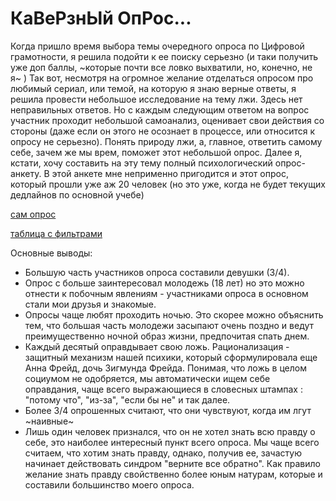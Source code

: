 # КаВеРзнЫй ОпРос...
Когда пришло время выбора темы очередного опроса по Цифровой грамотности, я решила подойти к ее поиску серьезно (и таки получить уже доп баллы, ~которые почти все ловко выхватили, но, конечно, не я~ )
Так вот, несмотря на огромное желание отделаться опросом про любимый сериал, или темой, на которую я знаю верные ответы, я решила провести небольшое исследование на тему лжи. Здесь нет неправильных ответов. Но с каждым следующим ответом на вопрос участник проходит небольшой самоанализ, оценивает свои действия со стороны (даже если он этого не осознает в процессе, или относится к опросу не серьезно).
Понять природу лжи, а, главное, ответить самому себе, зачем же мы врем, поможет этот небольшой опрос. Далее я, кстати, хочу составить на эту тему полный психологический опрос-анкету. В этой анкете мне неприменно пригодится и этот опрос, который прошли уже аж 20 человек (но это уже, когда не будет текущих дедлайнов по основной учебe)



[сам опрос](https://docs.google.com/forms/d/1M5JR8Rop6Vq3Mm3YQ4hJaYmeZQt2AZ4sdXmd7YbFXYk/edit#responses)

[таблица с фильтрами](https://docs.google.com/spreadsheets/d/1HaWsyYOMTjjCG3leYzeu-CUsOF2cdXCAi0blRacG6JI/edit#gid=666487315&fvid=814509435)

Основные выводы:

- Большую часть участников опроса составили девушки (3/4).
- Опрос с больше заинтересовал молодежь (18 лет) но это можно отнести к побочным явлениям - участниками опроса в основном стали мои друзья и знакомые.
- Опросы чаще любят проходить ночью. Это скорее можно объяснить тем, что большая часть молодежи засыпают очень поздно и ведут преимущественно ночной образ жизни, предпочитая спать днем.
- Каждый десятый оправдывает свою ложь. Рационализация - защитный механизм нашей психики, который сформулировала еще Анна Фрейд, дочь Зигмунда Фрейда. Понимая, что ложь в целом социумом не одобряется, мы автоматически ищем себе оправдания, чаще всего выражающиеся в словесных штампах : "потому что", "из-за", "если бы не" и так далее.
- Более 3/4 опрошенных считают, что они чувствуют, когда им лгут ~наивные~ 
- Лишь один человек признался, что он не хотел знать всю правду о себе, это наиболее интересный пункт всего опроса. Мы чаще всего считаем, что хотим знать правду, однако, получив ее, зачастую начинает действовать синдром "верните все обратно". Как правило желание знать правду свойственно более юным натурам, которые и составили большинство моего опроса.
